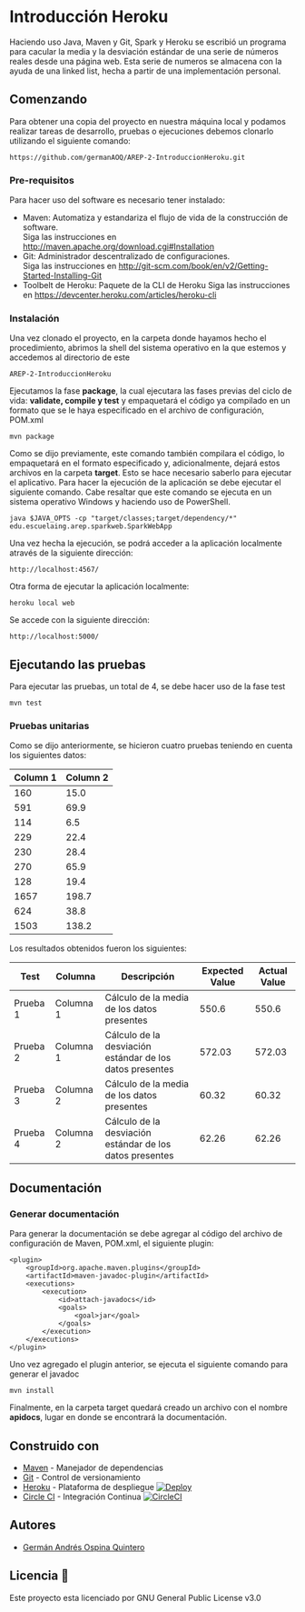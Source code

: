 # Introducción Heroku                 
Haciendo uso Java, Maven y Git, Spark y Heroku se escribió un programa para cacular la media y la desviación estándar de una serie de números reales desde una página web. Esta serie de numeros se almacena con la ayuda de una linked list, hecha a partir de una implementación personal.
## Comenzando
Para obtener una copia del proyecto en nuestra máquina local y podamos realizar tareas de desarrollo, pruebas o ejecuciones debemos clonarlo utilizando el siguiente comando:
```
https://github.com/germanAOQ/AREP-2-IntroduccionHeroku.git
```
### Pre-requisitos
Para hacer uso del software es necesario tener instalado:
* Maven: Automatiza y estandariza el flujo de vida de la construcción de software.                 
    Siga las instrucciones en http://maven.apache.org/download.cgi#Installation
* Git: Administrador descentralizado de configuraciones.                     
    Siga las instrucciones en http://git-scm.com/book/en/v2/Getting-Started-Installing-Git
* Toolbelt de Heroku: Paquete de la CLI de Heroku
    Siga las instrucciones en https://devcenter.heroku.com/articles/heroku-cli
### Instalación
Una vez clonado el proyecto, en la carpeta donde hayamos hecho el procedimiento, abrimos la shell del sistema operativo en la que estemos y accedemos al directorio de este
```
AREP-2-IntroduccionHeroku
```
Ejecutamos la fase **package**, la cual ejecutara las fases previas del ciclo de vida: **validate, compile y test** y empaquetará el código ya compilado en un formato que se le haya especificado en el archivo de configuración, POM.xml
```
mvn package
```
Como se dijo previamente, este comando también compilara el código, lo empaquetará en el formato especificado y, adicionalmente, dejará estos archivos en la carpeta **target**. Esto se hace necesario saberlo para ejecutar el aplicativo. Para hacer la ejecución de la aplicación se debe ejecutar el siguiente comando. Cabe resaltar que este comando se ejecuta en un sistema operativo Windows y haciendo uso de PowerShell.
```
java $JAVA_OPTS -cp "target/classes;target/dependency/*" edu.escuelaing.arep.sparkweb.SparkWebApp
```
Una vez hecha la ejecución, se podrá acceder a la aplicación localmente através de la siguiente dirección:
```
http://localhost:4567/
```
Otra forma de ejecutar la aplicación localmente:
```
heroku local web
```
Se accede con la siguiente dirección:
```
http://localhost:5000/
```
## Ejecutando las pruebas
Para ejecutar las pruebas, un total de 4, se debe hacer uso de la fase test
```
mvn test
```
### Pruebas unitarias
Como se dijo anteriormente, se hicieron cuatro pruebas teniendo en cuenta los siguientes datos:

| Column 1 | Column 2 |
| ---------- | ---------- |
| 160   | 15.0   |
| 591   | 69.9   |
| 114   | 6.5   |
| 229   | 22.4   |
| 230   | 28.4   |
| 270   | 65.9   |
| 128   | 19.4   |
| 1657  | 198.7   |
| 624   | 38.8   |
| 1503  | 138.2   |

Los resultados obtenidos fueron los siguientes:

| Test | Columna |Descripción |Expected Value | Actual Value |
| ---------- | ---------- | ---------- | ---------- | ---------- |
|Prueba 1| Columna 1 | Cálculo de la media de los datos presentes | 550.6| 550.6|
|Prueba 2| Columna 1 | Cálculo de la desviación estándar de los datos presentes | 572.03| 572.03|
|Prueba 3| Columna 2 | Cálculo de la media de los datos presentes | 60.32| 60.32|
|Prueba 4| Columna 2 | Cálculo de la desviación estándar de los datos presentes | 62.26| 62.26|

## Documentación

### Generar documentación
Para generar la documentación se debe agregar al código del archivo de configuración de Maven, POM.xml, el siguiente plugin:
```
<plugin>
	<groupId>org.apache.maven.plugins</groupId>
	<artifactId>maven-javadoc-plugin</artifactId>
	<executions>
		<execution>
			<id>attach-javadocs</id>
			<goals>
				<goal>jar</goal>
			</goals>
		</execution>
	</executions>
</plugin>

```
Uno vez agregado el plugin anterior, se ejecuta el siguiente comando para generar el javadoc
```
mvn install
```
Finalmente, en la carpeta target quedará creado un archivo con el nombre **apidocs**, lugar en donde se encontrará la documentación.

## Construido con 
* [Maven](https://maven.apache.org/) - Manejador de dependencias
* [Git](https://github.com/) - Control de versionamiento
* [Heroku](https://heroku.com) - Plataforma de despliegue [![Deploy](https://www.herokucdn.com/deploy/button.png)](https://sparkwebapp.herokuapp.com/)
* [Circle CI]() - Integración Continua [![CircleCI](https://circleci.com/gh/germanAOQ/AREP-2-IntroduccionHeroku.svg?style=svg)](https://circleci.com/gh/circleci/circleci-docs)

## Autores 
* [Germán Andrés Ospina Quintero](https://github.com/germanAOQ)

## Licencia 📄
Este proyecto esta licenciado por GNU General Public License v3.0
